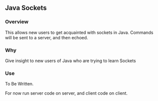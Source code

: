 ## Java Sockets

### Overview
This allows new users to get acquainted with sockets in Java. Commands will be sent
to a server, and then echoed.

### Why
Give insight to new users of Java who are trying to learn Sockets

### Use

To Be Written.

For now run server code on server, and client code on client.